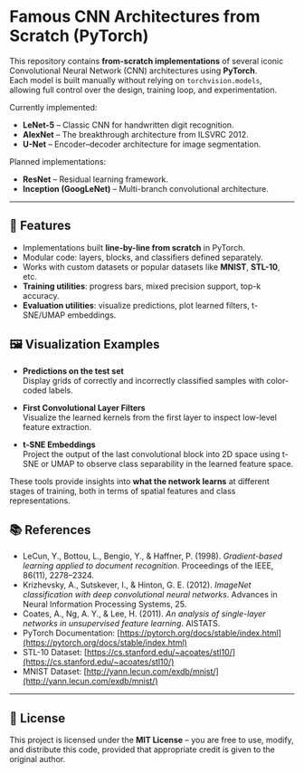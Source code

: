 # Famous CNN Architectures from Scratch (PyTorch)

This repository contains **from-scratch implementations** of several iconic Convolutional Neural Network (CNN) architectures using **PyTorch**.  
Each model is built manually without relying on `torchvision.models`, allowing full control over the design, training loop, and experimentation.


Currently implemented:
- **LeNet-5** – Classic CNN for handwritten digit recognition.
- **AlexNet** – The breakthrough architecture from ILSVRC 2012.
- **U-Net** – Encoder–decoder architecture for image segmentation.


Planned implementations:
- **ResNet** – Residual learning framework.
- **Inception (GoogLeNet)** – Multi-branch convolutional architecture.

---

## 🚀 Features
- Implementations built **line-by-line from scratch** in PyTorch.
- Modular code: layers, blocks, and classifiers defined separately.
- Works with custom datasets or popular datasets like **MNIST**, **STL-10**, etc.
- **Training utilities**: progress bars, mixed precision support, top-k accuracy.
- **Evaluation utilities**: visualize predictions, plot learned filters, t-SNE/UMAP embeddings.


## 🖼 Visualization Examples

- **Predictions on the test set**  
  Display grids of correctly and incorrectly classified samples with color-coded labels.  

- **First Convolutional Layer Filters**  
  Visualize the learned kernels from the first layer to inspect low-level feature extraction.  

- **t-SNE Embeddings**  
  Project the output of the last convolutional block into 2D space using t-SNE or UMAP to observe class separability in the learned feature space.  

These tools provide insights into **what the network learns** at different stages of training, both in terms of spatial features and class representations.

## 📚 References

- LeCun, Y., Bottou, L., Bengio, Y., & Haffner, P. (1998). *Gradient-based learning applied to document recognition*. Proceedings of the IEEE, 86(11), 2278–2324.  
- Krizhevsky, A., Sutskever, I., & Hinton, G. E. (2012). *ImageNet classification with deep convolutional neural networks*. Advances in Neural Information Processing Systems, 25.  
- Coates, A., Ng, A. Y., & Lee, H. (2011). *An analysis of single-layer networks in unsupervised feature learning*. AISTATS.  
- PyTorch Documentation: [https://pytorch.org/docs/stable/index.html](https://pytorch.org/docs/stable/index.html)  
- STL-10 Dataset: [https://cs.stanford.edu/~acoates/stl10/](https://cs.stanford.edu/~acoates/stl10/)  
- MNIST Dataset: [http://yann.lecun.com/exdb/mnist/](http://yann.lecun.com/exdb/mnist/)



---

## 📝 License
This project is licensed under the **MIT License** – you are free to use, modify, and distribute this code, provided that appropriate credit is given to the original author.
